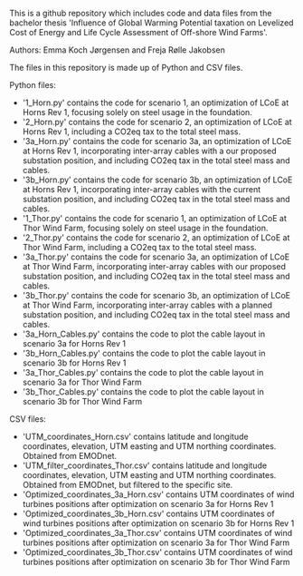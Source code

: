 This is a github repository which includes code and data files from the bachelor thesis 'Influence of Global Warming Potential taxation on Levelized Cost of Energy and Life Cycle Assessment of Off-shore Wind
Farms'. 

Authors: Emma Koch Jørgensen and Freja Rølle Jakobsen

The files in this repository is made up of Python and CSV files.

Python files:
- '1_Horn.py' contains the code for scenario 1, an optimization of LCoE at Horns Rev 1, focusing solely on steel usage in the foundation.
- '2_Horn.py' contains the code for scenario 2, an optimization of LCoE at Horns Rev 1, including a CO2eq tax to the total steel mass.
- '3a_Horn.py' contains the code for scenario 3a, an optimization of LCoE at Horns Rev 1, incorporating inter-array cables with a our proposed substation position, and including CO2eq tax in the total steel mass and cables.
- '3b_Horn.py' contains the code for scenario 3b, an optimization of LCoE at Horns Rev 1, incorporating inter-array cables with the current substation position, and including CO2eq tax in the total steel mass and cables.
- '1_Thor.py' contains the code for scenario 1, an optimization of LCoE at Thor Wind Farm, focusing solely on steel usage in the foundation.
- '2_Thor.py' contains the code for scenario 2, an optimization of LCoE at Thor Wind Farm, including a CO2eq tax to the total steel mass.
- '3a_Thor.py' contains the code for scenario 3a, an optimization of LCoE at Thor Wind Farm, incorporating inter-array cables with our proposed substation position, and including CO2eq tax in the total steel mass and cables.
- '3b_Thor.py' contains the code for scenario 3b, an optimization of LCoE at Thor Wind Farm, incorporating inter-array cables with a planned substation position, and including CO2eq tax in the total steel mass and cables.
- '3a_Horn_Cables.py' contains the code to plot the cable layout in scenario 3a for Horns Rev 1
- '3b_Horn_Cables.py' contains the code to plot the cable layout in scenario 3b for Horns Rev 1
- '3a_Thor_Cables.py' contains the code to plot the cable layout in scenario 3a for Thor Wind Farm
- '3b_Thor_Cables.py' contains the code to plot the cable layout in scenario 3b for Thor Wind Farm


CSV files:
- 'UTM_coordinates_Horn.csv' contains latitude and longitude coordinates, elevation, UTM easting and UTM northing coordinates. Obtained from EMODnet.
- 'UTM_filter_coordinates_Thor.csv' contains latitude and longitude coordinates, elevation, UTM easting and UTM northing coordinates. Obtained from EMODnet, but filtered to the specific site.
- 'Optimized_coordinates_3a_Horn.csv' contains UTM coordinates of wind turbines positions after optimization on scenario 3a for Horns Rev 1
- 'Optimized_coordinates_3b_Horn.csv' contains UTM coordinates of wind turbines positions after optimization on scenario 3b for Horns Rev 1
- 'Optimized_coordinates_3a_Thor.csv' contains UTM coordinates of wind turbines positions after optimization on scenario 3a for Thor Wind Farm
- 'Optimized_coordinates_3b_Thor.csv' contains UTM coordinates of wind turbines positions after optimization on scenario 3b for Thor Wind Farm
